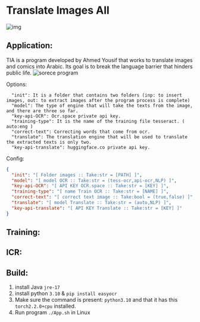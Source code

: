 # Translate Images All
![img](https://github.com/user-attachments/assets/9de328d4-ed2b-4b31-a18f-d32e49c7388e)
## Application:

TIA is a program developed by Ahmed Yousif that works to translate images and comics into Arabic. Its goal is to break the language barrier that hinders public life. ![sorece program](https://github.com/ahmed4sy/Transimgs-sorece)

Options:

```
  "init": It is a folder that contains two folders (inp: to insert images, out: to extract images after the program process is complete)
  "model": The type of engine that will take the texts from the image, and there are three so far.
  "key-api-OCR": Ocr.space private api key.
  "training-type": It is the name of the training file tesseract. ( auto:eng )
  "correct-text": Correcting words that come from ocr.
  "translate": The translation engine that will be used to translate the extracted texts is only two.
  "key-api-translate": huggingface.co private api key.
```
Config:

```json
{
  "init": "[ Folder images :: Take:str = [PATH] ]",
  "model": "[ model OCR :: Take:str = (tess-ocr,api-ocr,NLP) ]",
  "key-api-OCR": "[ API KEY OCR.space :: Take:str = [KEY] ]",
  "training-type": "[ name Train OCR :: Take:str = [NAME] ]",
  "correct-text": "[ correct text image :: Take:bool = (true,false) ]",
  "translate": "[ model Translate :: Take:str = (auto,NLP) ]",
  "key-api-translate": "[ API KEY Translate :: Take:str = [KEY] ]"
}
```

## Training:

## ICR:
## Build:
1. install Java `jre-17`
2. install python `3.10` & `pip install easyocr`
3. Make sure the command is present: `python3.10` and that it has this  `torch2.2.0+cpu` installed.
4. Run program `./App.sh` in Linux
